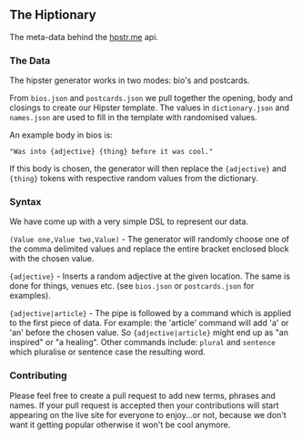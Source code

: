 ## The Hiptionary

The meta-data behind the [hpstr.me](https://hpstr.me) api.

### The Data

The hipster generator works in two modes: bio's and postcards.

From `bios.json` and `postcards.json` we pull together the opening, body and closings to create our Hipster template. The values in `dictionary.json` and `names.json` are used to fill in the template with randomised values.

An example body in bios is:

    "Was into {adjective} {thing} before it was cool."

If this body is chosen, the generator will then replace the `{adjective}` and `{thing}` tokens with respective random values from the dictionary.

### Syntax

We have come up with a very simple DSL to represent our data.

`(Value one,Value two,Value)` - The generator will randomly choose one of the comma delimited values and replace the entire bracket enclosed block with the chosen value.

`{adjective}` - Inserts a random adjective at the given location. The same is done for things, venues etc. (see `bios.json` or `postcards.json` for examples).

`{adjective|article}` - The pipe is followed by a command which is applied to the first piece of data. For example: the 'article' command will add 'a' or 'an' before the chosen value. So `{adjective|article}` might end up as "an inspired" or "a healing". Other commands include: `plural` and `sentence` which pluralise or sentence case the resulting word.

### Contributing

Please feel free to create a pull request to add new terms, phrases and names. If your pull request is accepted then your contributions will start appearing on the live site for everyone to enjoy...or not, because we don't want it getting popular otherwise it won't be cool anymore.
